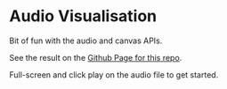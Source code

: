 # Audio Visualisation

Bit of fun with the audio and canvas APIs.

See the result on the [Github Page for this repo](https://nealstewart.github.io/silly-audio).

Full-screen and click play on the audio file to get started.
